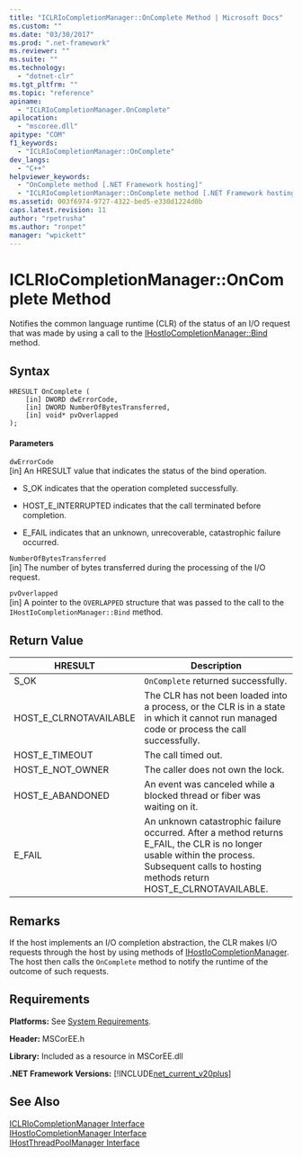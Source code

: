 ```yaml
---
title: "ICLRIoCompletionManager::OnComplete Method | Microsoft Docs"
ms.custom: ""
ms.date: "03/30/2017"
ms.prod: ".net-framework"
ms.reviewer: ""
ms.suite: ""
ms.technology: 
  - "dotnet-clr"
ms.tgt_pltfrm: ""
ms.topic: "reference"
apiname: 
  - "ICLRIoCompletionManager.OnComplete"
apilocation: 
  - "mscoree.dll"
apitype: "COM"
f1_keywords: 
  - "ICLRIoCompletionManager::OnComplete"
dev_langs: 
  - "C++"
helpviewer_keywords: 
  - "OnComplete method [.NET Framework hosting]"
  - "ICLRIoCompletionManager::OnComplete method [.NET Framework hosting]"
ms.assetid: 003f6974-9727-4322-bed5-e330d1224d0b
caps.latest.revision: 11
author: "rpetrusha"
ms.author: "ronpet"
manager: "wpickett"
---
```

# ICLRIoCompletionManager::OnComplete Method
Notifies the common language runtime (CLR) of the status of an I/O request that was made by using a call to the [IHostIoCompletionManager::Bind](../../../../docs/framework/unmanaged-api/hosting/ihostiocompletionmanager-bind-method.md) method.  
  
## Syntax  
  
```  
HRESULT OnComplete (  
    [in] DWORD dwErrorCode,  
    [in] DWORD NumberOfBytesTransferred,  
    [in] void* pvOverlapped  
);  
```  
  
#### Parameters  
 `dwErrorCode`  
 [in] An HRESULT value that indicates the status of the bind operation.  
  
-   S_OK indicates that the operation completed successfully.  
  
-   HOST_E_INTERRUPTED indicates that the call terminated before completion.  
  
-   E_FAIL indicates that an unknown, unrecoverable, catastrophic failure occurred.  
  
 `NumberOfBytesTransferred`  
 [in] The number of bytes transferred during the processing of the I/O request.  
  
 `pvOverlapped`  
 [in] A pointer to the `OVERLAPPED` structure that was passed to the call to the `IHostIoCompletionManager::Bind` method.  
  
## Return Value  
  
|HRESULT|Description|  
|-------------|-----------------|  
|S_OK|`OnComplete` returned successfully.|  
|HOST_E_CLRNOTAVAILABLE|The CLR has not been loaded into a process, or the CLR is in a state in which it cannot run managed code or process the call successfully.|  
|HOST_E_TIMEOUT|The call timed out.|  
|HOST_E_NOT_OWNER|The caller does not own the lock.|  
|HOST_E_ABANDONED|An event was canceled while a blocked thread or fiber was waiting on it.|  
|E_FAIL|An unknown catastrophic failure occurred. After a method returns E_FAIL, the CLR is no longer usable within the process. Subsequent calls to hosting methods return HOST_E_CLRNOTAVAILABLE.|  
  
## Remarks  
 If the host implements an I/O completion abstraction, the CLR makes I/O requests through the host by using methods of [IHostIoCompletionManager](../../../../docs/framework/unmanaged-api/hosting/ihostiocompletionmanager-interface.md). The host then calls the `OnComplete` method to notify the runtime of the outcome of such requests.  
  
## Requirements  
 **Platforms:** See [System Requirements](../../../../docs/framework/get-started/system-requirements.md).  
  
 **Header:** MSCorEE.h  
  
 **Library:** Included as a resource in MSCorEE.dll  
  
 **.NET Framework Versions:** [!INCLUDE[net_current_v20plus](../../../../includes/net-current-v20plus-md.md)]  
  
## See Also  
 [ICLRIoCompletionManager Interface](../../../../docs/framework/unmanaged-api/hosting/iclriocompletionmanager-interface.md)   
 [IHostIoCompletionManager Interface](../../../../docs/framework/unmanaged-api/hosting/ihostiocompletionmanager-interface.md)   
 [IHostThreadPoolManager Interface](../../../../docs/framework/unmanaged-api/hosting/ihostthreadpoolmanager-interface.md)